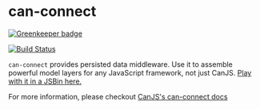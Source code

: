 # can-connect

[![Greenkeeper badge](https://badges.greenkeeper.io/canjs/can-connect.svg)](https://greenkeeper.io/)

[![Build Status](https://travis-ci.org/canjs/can-connect.png?branch=master)](https://travis-ci.org/canjs/can-connect)

`can-connect` provides persisted data middleware. Use it to assemble powerful model layers for
any JavaScript framework, not just CanJS.  [Play with it in a JSBin here.](http://jsbin.com/nazewa/edit?html,js)

For more information, please checkout [CanJS's can-connect docs](http://canjs.github.io/canjs/doc/can-connect.html)
